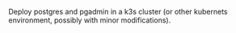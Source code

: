 Deploy postgres and pgadmin in a k3s cluster (or other kubernets environment,
possibly with minor modifications).
